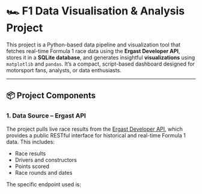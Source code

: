 # 🏎️ F1 Data Visualisation & Analysis Project

This project is a Python-based data pipeline and visualization tool that fetches real-time Formula 1 race data using the **Ergast Developer API**, stores it in a **SQLite database**, and generates insightful **visualizations** using `matplotlib` and `pandas`. It’s a compact, script-based dashboard designed for motorsport fans, analysts, or data enthusiasts.

---

## 📦 Project Components

### 1. **Data Source – Ergast API**

The project pulls live race results from the [Ergast Developer API](https://ergast.com/mrd/), which provides a public RESTful interface for historical and real-time Formula 1 data. This includes:
- Race results
- Drivers and constructors
- Points scored
- Race rounds and dates

The specific endpoint used is:

